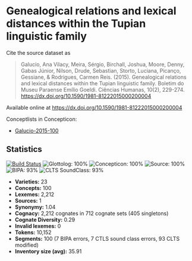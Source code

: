 # Genealogical relations and lexical distances within the Tupian linguistic family

Cite the source dataset as

> Galucio, Ana Vilacy, Meira, Sérgio, Birchall, Joshua, Moore, Denny, Gabas Júnior, Nilson, Drude, Sebastian, Storto, Luciana, Picanço, Gessiane, & Rodrigues, Carmen Reis. (2015). Genealogical relations and lexical distances within the Tupian linguistic family. Boletim do Museu Paraense Emílio Goeldi. Ciências Humanas, 10(2), 229-274. https://dx.doi.org/10.1590/1981-81222015000200004

Available online at https://dx.doi.org/10.1590/1981-81222015000200004


Conceptlists in Concepticon:
- [Galucio-2015-100](https://concepticon.clld.org/contributions/Galucio-2015-100)
## Statistics


[![Build Status](https://travis-ci.org/lexibank/galuciotupi.svg?branch=master)](https://travis-ci.org/lexibank/galuciotupi)
![Glottolog: 100%](https://img.shields.io/badge/Glottolog-100%25-brightgreen.svg "Glottolog: 100%")
![Concepticon: 100%](https://img.shields.io/badge/Concepticon-100%25-brightgreen.svg "Concepticon: 100%")
![Source: 100%](https://img.shields.io/badge/Source-100%25-brightgreen.svg "Source: 100%")
![BIPA: 93%](https://img.shields.io/badge/BIPA-93%25-green.svg "BIPA: 93%")
![CLTS SoundClass: 93%](https://img.shields.io/badge/CLTS%20SoundClass-93%25-green.svg "CLTS SoundClass: 93%")

- **Varieties:** 23
- **Concepts:** 100
- **Lexemes:** 2,212
- **Sources:** 1
- **Synonymy:** 1.04
- **Cognacy:** 2,212 cognates in 712 cognate sets (405 singletons)
- **Cognate Diversity:** 0.29
- **Invalid lexemes:** 0
- **Tokens:** 10,152
- **Segments:** 100 (7 BIPA errors, 7 CTLS sound class errors, 93 CLTS modified)
- **Inventory size (avg):** 35.91